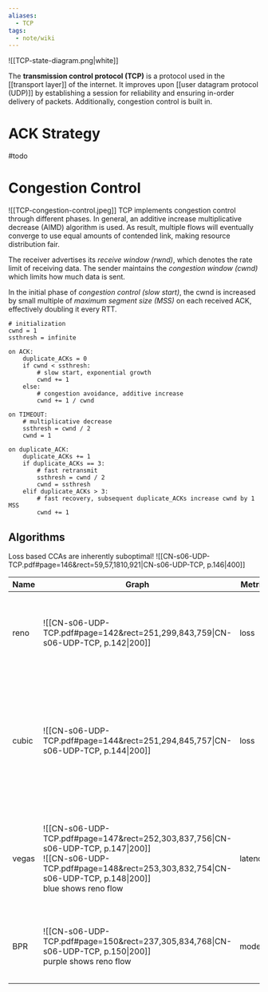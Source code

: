 ```yaml
---
aliases:
  - TCP
tags:
  - note/wiki
---
```

![[TCP-state-diagram.png|white]]

The **transmission control protocol (TCP)** is a protocol used in the [[transport layer]] of the internet. It improves upon [[user datagram protocol (UDP)]] by establishing a session for reliability and ensuring in-order delivery of packets. Additionally, congestion control is built in. 

# ACK Strategy
#todo 


# Congestion Control
![[TCP-congestion-control.jpeg]]
TCP implements congestion control through different phases. In general, an additive increase multiplicative decrease (AIMD) algorithm is used. As result, multiple flows will eventually converge to use equal amounts of contended link, making resource distribution fair.

The receiver advertises its *receive window (rwnd)*, which denotes the rate limit of receiving data. The sender maintains the *congestion window (cwnd)* which limits how much data is sent.

In the initial phase of *congestion control (slow start)*, the cwnd is increased by small multiple of *maximum segment size (MSS)* on each received ACK, effectively doubling it every RTT.

```
# initialization
cwnd = 1
ssthresh = infinite

on ACK:
    duplicate_ACKs = 0
    if cwnd < ssthresh:
        # slow start, exponential growth
        cwnd += 1
	else:
	    # congestion avoidance, additive increase
    	cwnd += 1 / cwnd

on TIMEOUT:
    # multiplicative decrease
    ssthresh = cwnd / 2
    cwnd = 1

on duplicate_ACK:
    duplicate_ACKs += 1
    if duplicate_ACKs == 3:
        # fast retransmit
        ssthresh = cwnd / 2
        cwnd = ssthresh
    elif duplicate_ACKs > 3:
		# fast recovery, subsequent duplicate_ACKs increase cwnd by 1 MSS
        cwnd += 1
```


## Algorithms
Loss based CCAs are inherently suboptimal!
![[CN-s06-UDP-TCP.pdf#page=146&rect=59,57,1810,921|CN-s06-UDP-TCP, p.146|400]]

| Name  | Graph                                                                                                                                                                                          | Metric  | Properties                                                                                                                                                      |
| ----- | ---------------------------------------------------------------------------------------------------------------------------------------------------------------------------------------------- | ------- | --------------------------------------------------------------------------------------------------------------------------------------------------------------- |
| reno  | ![[CN-s06-UDP-TCP.pdf#page=142&rect=251,299,843,759\|CN-s06-UDP-TCP, p.142\|200]]                                                                                                              | loss    | RTT unfairness, higher RTT leads to slower increase and thus less bandwidth                                                                                     |
| cubic | ![[CN-s06-UDP-TCP.pdf#page=144&rect=251,294,845,757\|CN-s06-UDP-TCP, p.144\|200]]                                                                                                              | loss    | RTT fairness<br>not kleinrock optional<br>suffers from bufferbloat since rate is only decreased on loss, resulting in high latency because link buffers fill up |
| vegas | ![[CN-s06-UDP-TCP.pdf#page=147&rect=252,303,837,756\|CN-s06-UDP-TCP, p.147\|200]]<br>![[CN-s06-UDP-TCP.pdf#page=148&rect=253,303,832,754\|CN-s06-UDP-TCP, p.148\|200]]<br>blue shows reno flow | latency | almost kleinrock optimal<br>determining propagation delay is difficult<br>uncompetitive against loss-based CCAs                                                 |
| BPR   | ![[CN-s06-UDP-TCP.pdf#page=150&rect=237,305,834,768\|CN-s06-UDP-TCP, p.150\|200]]<br>purple shows reno flow                                                                                    | model   | kleinrock optimal (only in isolation)<br>unfair or losing against loss-based CCAs                                                                               |

